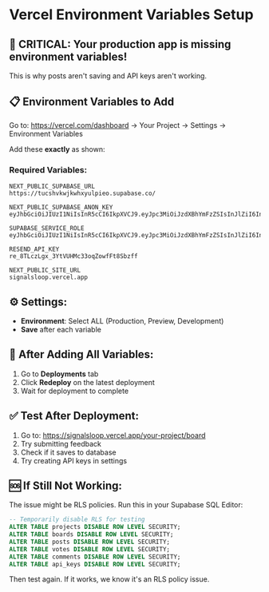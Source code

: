 # Vercel Environment Variables Setup

## 🚨 CRITICAL: Your production app is missing environment variables!

This is why posts aren't saving and API keys aren't working.

## 📋 Environment Variables to Add

Go to: https://vercel.com/dashboard → Your Project → Settings → Environment Variables

Add these **exactly** as shown:

### Required Variables:
```
NEXT_PUBLIC_SUPABASE_URL
https://tucshvkwjkwhxyulpieo.supabase.co/
```

```
NEXT_PUBLIC_SUPABASE_ANON_KEY
eyJhbGciOiJIUzI1NiIsInR5cCI6IkpXVCJ9.eyJpc3MiOiJzdXBhYmFzZSIsInJlZiI6InR1Y3Nodmt3amt3aHh5dWxwaWVvIiwicm9sZSI6ImFub24iLCJpYXQiOjE3NTc4NzUzNzgsImV4cCI6MjA3MzQ1MTM3OH0.p9Q3B2uA3ClLO43CI852eNlPYbh1CYTmn1hxqcbWBS4
```

```
SUPABASE_SERVICE_ROLE
eyJhbGciOiJIUzI1NiIsInR5cCI6IkpXVCJ9.eyJpc3MiOiJzdXBhYmFzZSIsInJlZiI6InR1Y3Nodmt3amt3aHh5dWxwaWVvIiwicm9sZSI6InNlcnZpY2Vfcm9sZSIsImlhdCI6MTc1Nzg3NTM3OCwiZXhwIjoyMDczNDUxMzc4fQ.jVemd3UTb479kTxVs2FTIBo1OXvUdM3jefU_rBVqkOM
```

```
RESEND_API_KEY
re_8TLczLgx_3YtVUHMc33oqZowfFt8Sbzff
```

```
NEXT_PUBLIC_SITE_URL
signalsloop.vercel.app
```

## ⚙️ Settings:
- **Environment**: Select ALL (Production, Preview, Development)
- **Save** after each variable

## 🔄 After Adding All Variables:
1. Go to **Deployments** tab
2. Click **Redeploy** on the latest deployment
3. Wait for deployment to complete

## ✅ Test After Deployment:
1. Go to: https://signalsloop.vercel.app/your-project/board
2. Try submitting feedback
3. Check if it saves to database
4. Try creating API keys in settings

## 🆘 If Still Not Working:
The issue might be RLS policies. Run this in your Supabase SQL Editor:

```sql
-- Temporarily disable RLS for testing
ALTER TABLE projects DISABLE ROW LEVEL SECURITY;
ALTER TABLE boards DISABLE ROW LEVEL SECURITY;
ALTER TABLE posts DISABLE ROW LEVEL SECURITY;
ALTER TABLE votes DISABLE ROW LEVEL SECURITY;
ALTER TABLE comments DISABLE ROW LEVEL SECURITY;
ALTER TABLE api_keys DISABLE ROW LEVEL SECURITY;
```

Then test again. If it works, we know it's an RLS policy issue.
